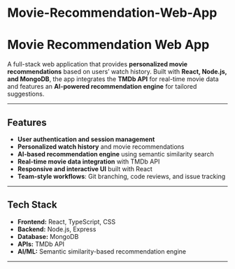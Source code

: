 # Movie-Recommendation-Web-App

# Movie Recommendation Web App

A full-stack web application that provides **personalized movie recommendations** based on users’ watch history. Built with **React, Node.js, and MongoDB**, the app integrates the **TMDb API** for real-time movie data and features an **AI-powered recommendation engine** for tailored suggestions.  

---

## Features
- **User authentication and session management**  
- **Personalized watch history** and movie recommendations  
- **AI-based recommendation engine** using semantic similarity search  
- **Real-time movie data integration** with TMDb API  
- **Responsive and interactive UI** built with React  
- **Team-style workflows**: Git branching, code reviews, and issue tracking  

---

## Tech Stack
- **Frontend:** React, TypeScript, CSS  
- **Backend:** Node.js, Express  
- **Database:** MongoDB  
- **APIs:** TMDb API  
- **AI/ML:** Semantic similarity-based recommendation engine  

---



